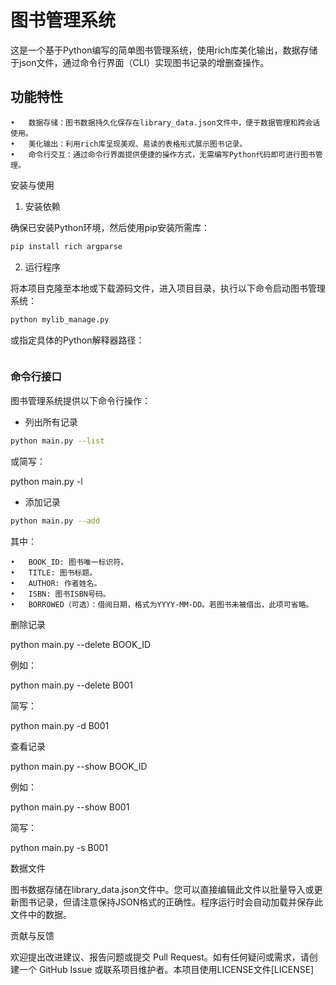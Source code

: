 # 图书管理系统

这是一个基于Python编写的简单图书管理系统，使用rich库美化输出，数据存储于json文件，通过命令行界面（CLI）实现图书记录的增删查操作。

## 功能特性

	•	数据存储：图书数据持久化保存在library_data.json文件中，便于数据管理和跨会话使用。
	•	美化输出：利用rich库呈现美观、易读的表格形式展示图书记录。
	•	命令行交互：通过命令行界面提供便捷的操作方式，无需编写Python代码即可进行图书管理。

安装与使用

1. 安装依赖

确保已安装Python环境，然后使用pip安装所需库：

```Python
pip install rich argparse
```

2. 运行程序

将本项目克隆至本地或下载源码文件，进入项目目录，执行以下命令启动图书管理系统：

```Bash
python mylib_manage.py
```

或指定具体的Python解释器路径：

```Bash

```

### 命令行接口

图书管理系统提供以下命令行操作：

- 列出所有记录

```Bash
python main.py --list
```

或简写：

python main.py -l

- 添加记录

```Bash
python main.py --add 
```

其中：

	•	BOOK_ID: 图书唯一标识符。
	•	TITLE: 图书标题。
	•	AUTHOR: 作者姓名。
	•	ISBN: 图书ISBN号码。
	•	BORROWED（可选）：借阅日期，格式为YYYY-MM-DD。若图书未被借出，此项可省略。

删除记录

python main.py --delete BOOK_ID

例如：

python main.py --delete B001

简写：

python main.py -d B001

查看记录

python main.py --show BOOK_ID

例如：

python main.py --show B001

简写：

python main.py -s B001

数据文件

图书数据存储在library_data.json文件中。您可以直接编辑此文件以批量导入或更新图书记录，但请注意保持JSON格式的正确性。程序运行时会自动加载并保存此文件中的数据。

贡献与反馈

欢迎提出改进建议、报告问题或提交 Pull Request。如有任何疑问或需求，请创建一个 GitHub Issue 或联系项目维护者。本项目使用LICENSE文件[LICENSE]
